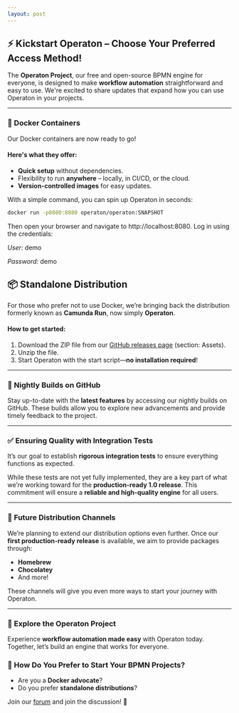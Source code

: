 ```yaml
---
layout: post
---
```

## ⚡ Kickstart Operaton – Choose Your Preferred Access Method!

The **Operaton Project**, our free and open-source BPMN engine for everyone, is designed to make **workflow automation** straightforward and easy to use. We're excited to share updates that expand how you can use Operaton in your projects.

---

### 🚢 Docker Containers

Our Docker containers are now ready to go!

#### Here's what they offer:
- **Quick setup** without dependencies.
- Flexibility to run **anywhere** – locally, in CI/CD, or the cloud.
- **Version-controlled images** for easy updates.

With a simple command, you can spin up Operaton in seconds:

```bash
docker run -p8080:8080 operaton/operaton:SNAPSHOT
```

Then open your browser and navigate to http://localhost:8080. Log in using the credentials:

*User:* demo

*Password:* demo

## 📦 Standalone Distribution

For those who prefer not to use Docker, we’re bringing back the distribution formerly known as **Camunda Run**, now simply **Operaton**.

#### How to get started:
1. Download the ZIP file from our [GitHub releases page](https://github.com/operaton/operaton/releases) (section: Assets).
2. Unzip the file.
3. Start Operaton with the start script—**no installation required**!

---

### 🌙 Nightly Builds on GitHub

Stay up-to-date with the **latest features** by accessing our nightly builds on GitHub. These builds allow you to explore new advancements and provide timely feedback to the project.

---

### ✅ Ensuring Quality with Integration Tests

It’s our goal to establish **rigorous integration tests** to ensure everything functions as expected.

While these tests are not yet fully implemented, they are a key part of what we’re working toward for the **production-ready 1.0 release**. This commitment will ensure a **reliable and high-quality engine** for all users.

---

### 🔮 Future Distribution Channels

We’re planning to extend our distribution options even further. Once our **first production-ready release** is available, we aim to provide packages through:
- **Homebrew**
- **Chocolatey**
- And more!

These channels will give you even more ways to start your journey with Operaton.

---

### 🌟 Explore the Operaton Project

Experience **workflow automation made easy** with Operaton today. Together, let’s build an engine that works for everyone.

### 💬 How Do You Prefer to Start Your BPMN Projects?

- Are you a **Docker advocate**?
- Do you prefer **standalone distributions**?

Join our [forum](https://forum.operaton.org) and join the discussion! 🚀  
